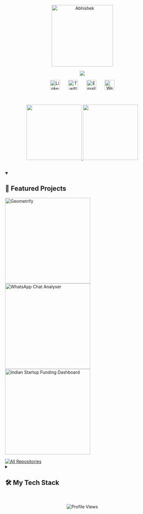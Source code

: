 <p align="center">
  <a href="https://github.com/1abhi6">
    <img src="https://i.imgur.com/zpcO87L.png" alt="Abhishek" width="200"/>
  </a>
</p>

<p align="center">
  <!-- Typing SVG -->
  <a href="https://github.com/DenverCoder1/readme-typing-svg">
    <img src="https://readme-typing-svg.demolab.com/?lines=AI+Engineer;AI+Agents+%7C+Python+%2B+LLMs;No-Code+Automations;Always+learning+new+things&font=Fira%20Code&center=true&width=480&height=45&color=0A66C2&vCenter=true&pause=1000&size=22" />
  </a>
</p>

<!-- Social icons -->
<p align="center">
  <a href="https://linkedin.com/in/codeabhi"><img width="32px" alt="LinkedIn" title="LinkedIn" src="https://i.imgur.com/yRpa1dQ.png"/></a>
  &#8287;&#8287;&#8287;&#8287;&#8287;
  <a href="https://twitter.com/Fast_Abhi"><img width="32px" alt="Twitter" title="Twitter" src="https://i.imgur.com/AixJgnm.png"/></a>
  &#8287;&#8287;&#8287;&#8287;&#8287;
  <a href="mailto:abhi@getifyme.com"><img width="32px" alt="Email" title="Email" src="https://i.imgur.com/LmPdQWc.png"/></a>
  &#8287;&#8287;&#8287;&#8287;&#8287;
  <a href="https://abhi.getifyme.com/"><img width="32px" alt="Website" title="Website" src="https://i.imgur.com/U7xEJ9X.png"/></a>
</p>

<br/>

<!-- GitHub Stats & Streak -->
<p align="center">
  <a href="https://github.com/1abhi6">
    <img height="180em" src="https://github-readme-stats.vercel.app/api?username=1abhi6&show_icons=true&count_private=true&theme=react&bg_color=1F222E&title_color=0A66C2&icon_color=F8D866&hide_border=true"/>
  </a>
  <a href="https://git.io/streak-stats">
    <img height="180em" src="https://github-readme-streak-stats.herokuapp.com/?user=1abhi6&theme=react&background=1F222E&ring=0A66C2&fire=0A66C2&currStreakLabel=F8D866&hide_border=true"/>
  </a>
</p>

<br/>

<details open>
  <summary><h2>📘 Featured Projects</h2></summary>
  <p align="left">
    <a href="https://github.com/1abhi6/Geometrify"><img width="278" src="https://denvercoder1-github-readme-stats.vercel.app/api/pin/?username=1abhi6&repo=Geometrify&theme=react&bg_color=1F222E&title_color=0A66C2&hide_border=true&icon_color=F8D866&show_icons=false" alt="Geometrify"></a>
    <a href="https://github.com/1abhi6/analyse-whatsapp-chat"><img width="278" src="https://denvercoder1-github-readme-stats.vercel.app/api/pin/?username=1abhi6&repo=analyse-whatsapp-chat&theme=react&bg_color=1F222E&title_color=0A66C2&hide_border=true&icon_color=F8D866&show_icons=false" alt="WhatsApp Chat Analyser"></a>
    <a href="https://github.com/1abhi6/IPL_API"><img width="278" src="https://denvercoder1-github-readme-stats.vercel.app/api/pin/?username=1abhi6&repo=Streamlit-Indian-Startup-Funding&theme=react&bg_color=1F222E&title_color=0A66C2&hide_border=true&icon_color=F8D866&show_icons=false" alt="Indian Startup Funding Dashboard"></a>
  </p>
  <a href="https://github.com/1abhi6?tab=repositories&sort=stargazers"><img alt="All Repositories" title="All Repositories" src="https://custom-icon-badges.demolab.com/badge/-Click%20Here%20For%20All%20My%20Repos-1F222E?style=for-the-badge&logoColor=white&logo=repo"/></a>
</details>

<details>
  <summary><h2>🛠️ My Tech Stack</h2></summary>

  <h3>👨‍💻 Languages & Tools</h3>
  <p>
    <img alt="Python" src="https://img.shields.io/badge/-Python-3776AB?style=for-the-badge&logo=python&logoColor=white"/>
    <img alt="Flask" src="https://img.shields.io/badge/-Flask-000000?style=for-the-badge&logo=flask&logoColor=white"/>
    <img alt="Django" src="https://img.shields.io/badge/-Django-092E20?style=for-the-badge&logo=django&logoColor=white"/>
    <img alt="JavaScript" src="https://img.shields.io/badge/-JavaScript-F7DF1E?style=for-the-badge&logo=javascript&logoColor=black"/>
    <img alt="HTML" src="https://img.shields.io/badge/-HTML-E34F26?style=for-the-badge&logo=html5&logoColor=white"/>
    <img alt="CSS" src="https://img.shields.io/badge/-CSS-1572B6?style=for-the-badge&logo=css3&logoColor=white"/>
    <img alt="SQL" src="https://img.shields.io/badge/-SQL-4169E1?style=for-the-badge&logo=postgresql&logoColor=white"/>
    <img alt="MongoDB" src="https://img.shields.io/badge/-MongoDB-47A248?style=for-the-badge&logo=mongodb&logoColor=white"/>
    <img alt="Docker" src="https://img.shields.io/badge/-Docker-2496ED?style=for-the-badge&logo=docker&logoColor=white"/>
    <img alt="Git" src="https://img.shields.io/badge/-Git-F05032?style=for-the-badge&logo=git&logoColor=white"/>
  </p>
</details>

<br/>

<p align="center">
  <img src="https://komarev.com/ghpvc/?username=1abhi6&style=flat-square&color=0A66C2" alt="Profile Views"/>
</p>